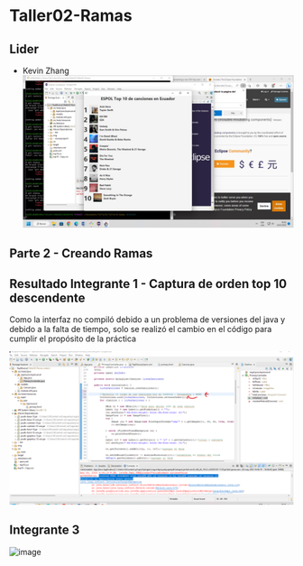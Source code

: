 # Taller02-Ramas

## Lider
- Kevin Zhang ![imagen cambios](https://github.com/kazp058/Taller02-Ramas/blob/titulo/cambio_kevinzhang.jpg?raw=true)


## Parte 2 - Creando Ramas

## Resultado Integrante 1 - Captura de orden top 10 descendente

Como la interfaz no compiló debido a un problema de versiones del java y debido a la falta de tiempo,
solo se realizó el cambio en el código para cumplir el propósito de la práctica

![Captura2](./captureordencodigo.png)

## Integrante 3

![image](https://github.com/kazp058/Taller02-Ramas/assets/84451817/d2fa313e-5620-4235-9602-821f81194b6c)




